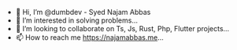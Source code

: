 - 👋 Hi, I’m @dumbdev - Syed Najam Abbas
- 👀 I’m interested in solving problems...
- 💞️ I’m looking to collaborate on Ts, Js, Rust, Php, Flutter projects...
- 📫 How to reach me https://najamabbas.me...

<!---
dumbdev/dumbdev is a ✨ special ✨ repository because its `README.md` (this file) appears on your GitHub profile.
You can click the Preview link to take a look at your changes.
--->
